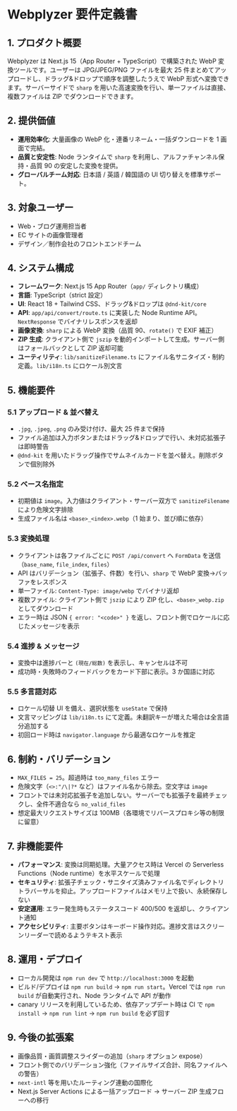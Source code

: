 # Webplyzer 要件定義書

## 1. プロダクト概要
Webplyzer は Next.js 15（App Router + TypeScript）で構築された WebP 変換ツールです。ユーザーは JPG/JPEG/PNG ファイルを最大 25 件まとめてアップロードし、ドラッグ&ドロップで順序を調整したうえで WebP 形式へ変換できます。サーバーサイドで `sharp` を用いた高速変換を行い、単一ファイルは直接、複数ファイルは ZIP でダウンロードできます。

## 2. 提供価値
- **運用効率化**: 大量画像の WebP 化・連番リネーム・一括ダウンロードを 1 画面で完結。
- **品質と安定性**: Node ランタイムで `sharp` を利用し、アルファチャンネル保持・品質 90 の安定した変換を提供。
- **グローバルチーム対応**: 日本語 / 英語 / 韓国語の UI 切り替えを標準サポート。

## 3. 対象ユーザー
- Web・ブログ運用担当者
- EC サイトの画像管理者
- デザイン／制作会社のフロントエンドチーム

## 4. システム構成
- **フレームワーク**: Next.js 15 App Router（`app/` ディレクトリ構成）
- **言語**: TypeScript（strict 設定）
- **UI**: React 18 + Tailwind CSS、ドラッグ&ドロップは `@dnd-kit/core`
- **API**: `app/api/convert/route.ts` に実装した Node Runtime API。`NextResponse` でバイナリレスポンスを返却
- **画像変換**: `sharp` による WebP 変換（品質 90、`rotate()` で EXIF 補正）
- **ZIP 生成**: クライアント側で `jszip` を動的インポートして生成。サーバー側はフォールバックとして ZIP 返却可能
- **ユーティリティ**: `lib/sanitizeFilename.ts` にファイル名サニタイズ・制約定義。`lib/i18n.ts` にロケール別文言

## 5. 機能要件
### 5.1 アップロード & 並べ替え
- `.jpg`, `.jpeg`, `.png` のみ受け付け、最大 25 件まで保持
- ファイル追加は入力ボタンまたはドラッグ&ドロップで行い、未対応拡張子は即時警告
- `@dnd-kit` を用いたドラッグ操作でサムネイルカードを並べ替え。削除ボタンで個別除外

### 5.2 ベース名指定
- 初期値は `image`。入力値はクライアント・サーバー双方で `sanitizeFilename` により危険文字排除
- 生成ファイル名は `<base>_<index>.webp`（1 始まり、並び順に依存）

### 5.3 変換処理
- クライアントは各ファイルごとに `POST /api/convert` へ `FormData` を送信（`base_name`, `file_index`, `files`）
- API はバリデーション（拡張子、件数）を行い、`sharp` で WebP 変換→バッファをレスポンス
- 単一ファイル: `Content-Type: image/webp` でバイナリ返却
- 複数ファイル: クライアント側で `jszip` により ZIP 化し、`<base>_webp.zip` としてダウンロード
- エラー時は JSON `{ error: "<code>" }` を返し、フロント側でロケールに応じたメッセージを表示

### 5.4 進捗 & メッセージ
- 変換中は進捗バーと `(現在/総数)` を表示し、キャンセルは不可
- 成功時・失敗時のフィードバックをカード下部に表示。3 か国語に対応

### 5.5 多言語対応
- ロケール切替 UI を備え、選択状態を `useState` で保持
- 文言マッピングは `lib/i18n.ts` にて定義。未翻訳キーが増えた場合は全言語分追加する
- 初回ロード時は `navigator.language` から最適なロケールを推定

## 6. 制約・バリデーション
- `MAX_FILES = 25`。超過時は `too_many_files` エラー
- 危険文字（`<>:"/\|?*` など）はファイル名から除去。空文字は `image`
- フロントでは未対応拡張子を追加しない。サーバーでも拡張子を最終チェックし、全件不適合なら `no_valid_files`
- 想定最大リクエストサイズは 100MB（各環境でリバースプロキシ等の制限に留意）

## 7. 非機能要件
- **パフォーマンス**: 変換は同期処理。大量アクセス時は Vercel の Serverless Functions（Node runtime）を水平スケールで処理
- **セキュリティ**: 拡張子チェック・サニタイズ済みファイル名でディレクトリトラバーサルを抑止。アップロードファイルはメモリ上で扱い、永続保存しない
- **安定運用**: エラー発生時もステータスコード 400/500 を返却し、クライアント通知
- **アクセシビリティ**: 主要ボタンはキーボード操作対応。進捗文言はスクリーンリーダーで読めるようテキスト表示

## 8. 運用・デプロイ
- ローカル開発は `npm run dev` で `http://localhost:3000` を起動
- ビルド/デプロイは `npm run build` → `npm run start`。Vercel では `npm run build` が自動実行され、Node ランタイムで API が動作
- canary リリースを利用しているため、依存アップデート時は CI で `npm install` → `npm run lint` → `npm run build` を必ず回す

## 9. 今後の拡張案
- 画像品質・画質調整スライダーの追加（`sharp` オプション expose）
- フロント側でのバリデーション強化（ファイルサイズ合計、同名ファイルへの警告）
- `next-intl` 等を用いたルーティング連動の国際化
- Next.js Server Actions による一括アップロード → サーバー ZIP 生成フローへの移行
